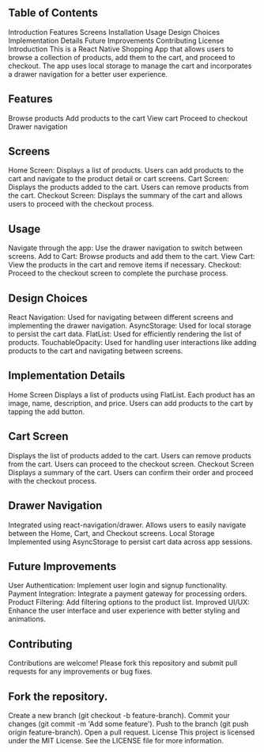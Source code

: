 
## Table of Contents
Introduction
Features
Screens
Installation
Usage
Design Choices
Implementation Details
Future Improvements
Contributing
License
Introduction
This is a React Native Shopping App that allows users to browse a collection of products, add them to the cart, and proceed to checkout. The app uses local storage to manage the cart and incorporates a drawer navigation for a better user experience.

## Features
Browse products
Add products to the cart
View cart
Proceed to checkout
Drawer navigation
## Screens
Home Screen: Displays a list of products. Users can add products to the cart and navigate to the product detail or cart screens.
Cart Screen: Displays the products added to the cart. Users can remove products from the cart.
Checkout Screen: Displays the summary of the cart and allows users to proceed with the checkout process.
## Usage
Navigate through the app: Use the drawer navigation to switch between screens.
Add to Cart: Browse products and add them to the cart.
View Cart: View the products in the cart and remove items if necessary.
Checkout: Proceed to the checkout screen to complete the purchase process.
## Design Choices
React Navigation: Used for navigating between different screens and implementing the drawer navigation.
AsyncStorage: Used for local storage to persist the cart data.
FlatList: Used for efficiently rendering the list of products.
TouchableOpacity: Used for handling user interactions like adding products to the cart and navigating between screens.
## Implementation Details
Home Screen
Displays a list of products using FlatList.
Each product has an image, name, description, and price.
Users can add products to the cart by tapping the add button.
## Cart Screen
Displays the list of products added to the cart.
Users can remove products from the cart.
Users can proceed to the checkout screen.
Checkout Screen
Displays a summary of the cart.
Users can confirm their order and proceed with the checkout process.


## Drawer Navigation
Integrated using react-navigation/drawer.
Allows users to easily navigate between the Home, Cart, and Checkout screens.
Local Storage
Implemented using AsyncStorage to persist cart data across app sessions.
## Future Improvements
User Authentication: Implement user login and signup functionality.
Payment Integration: Integrate a payment gateway for processing orders.
Product Filtering: Add filtering options to the product list.
Improved UI/UX: Enhance the user interface and user experience with better styling and animations.
## Contributing
Contributions are welcome! Please fork this repository and submit pull requests for any improvements or bug fixes.

## Fork the repository.
Create a new branch (git checkout -b feature-branch).
Commit your changes (git commit -m 'Add some feature').
Push to the branch (git push origin feature-branch).
Open a pull request.
License
This project is licensed under the MIT License. See the LICENSE file for more information.